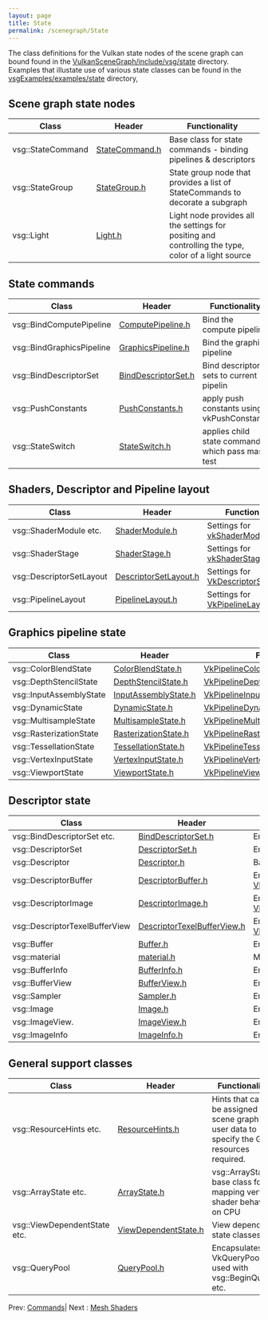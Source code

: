 ```yaml
---
layout: page
title: State
permalink: /scenegraph/State
---
```


The class definitions for the Vulkan state nodes of the scene graph can bound found in the [VulkanSceneGraph/include/vsg/state](https://github.com/vsg-dev/VulkanSceneGraph/blob/master/include/vsg/state/) directory. Examples that illustate use of various state classes can be found in the [vsgExamples/examples/state](https://github.com/vsg-dev/vsgExamples/tree/master/examples/state) directory,

## Scene graph state nodes

| Class | Header | Functionality |
| --- | --- | --- |
| vsg::StateCommand | [StateCommand.h](https://github.com/vsg-dev/VulkanSceneGraph/blob/master/include/vsg/state/) | Base class for state commands - binding pipelines & descriptors |
| vsg::StateGroup | [StateGroup.h](https://github.com/vsg-dev/VulkanSceneGraph/blob/master/include/vsg/nodes/StateGroup.h) | State group node that provides a list of StateCommands to decorate a subgraph |
| vsg::Light | [Light.h](https://github.com/vsg-dev/VulkanSceneGraph/blob/master/include/vsg/nodes/Light.h) | Light node provides all the settings for positing and controlling the type, color of a light source |

## State commands

| Class | Header | Functionality |
| --- | --- | --- |
| vsg::BindComputePipeline | [ComputePipeline.h](https://github.com/vsg-dev/VulkanSceneGraph/blob/master/include/vsg/state/ComputePipeline.h) | Bind the compute pipeline |
| vsg::BindGraphicsPipeline | [GraphicsPipeline.h](https://github.com/vsg-dev/VulkanSceneGraph/blob/master/include/vsg/state/GraphicsPipeline.h) | Bind the graphics pipeline |
| vsg::BindDescriptorSet | [BindDescriptorSet.h](https://github.com/vsg-dev/VulkanSceneGraph/blob/master/include/vsg/state/BindDescriptorSet.h) | Bind descriptors sets to current pipelin |
| vsg::PushConstants | [PushConstants.h](https://github.com/vsg-dev/VulkanSceneGraph/blob/master/include/vsg/state/PushConstants.h) |  apply push constants using vkPushConstants |
| vsg::StateSwitch | [StateSwitch.h](https://github.com/vsg-dev/VulkanSceneGraph/blob/master/include/vsg/state/StateSwitch.h) | applies child state commands which pass mask test |

## Shaders, Descriptor and Pipeline layout

| Class | Header | Functionality |
| --- | --- | --- |
| vsg::ShaderModule etc. | [ShaderModule.h](https://github.com/vsg-dev/VulkanSceneGraph/blob/master/include/vsg/state/ShaderModule.h) | Settings for [vkShaderModule](https://registry.khronos.org/vulkan/specs/1.3-extensions/man/html/VkShaderModuleCreateInfo.html) |
| vsg::ShaderStage | [ShaderStage.h](https://github.com/vsg-dev/VulkanSceneGraph/blob/master/include/vsg/state/ShaderStage.h) | Settings for [vkShaderStage](https://registry.khronos.org/vulkan/specs/1.3-extensions/man/html/VkPipelineShaderStageCreateInfo.html) |
| vsg::DescriptorSetLayout | [DescriptorSetLayout.h](https://github.com/vsg-dev/VulkanSceneGraph/blob/master/include/vsg/state/DescriptorSetLayout.h) | Settings for [VkDescriptorSetLayout](https://registry.khronos.org/vulkan/specs/1.3-extensions/man/html/VkDescriptorSetLayoutCreateInfo.html) |
| vsg::PipelineLayout | [PipelineLayout.h](https://github.com/vsg-dev/VulkanSceneGraph/blob/master/include/vsg/state/PipelineLayout.h) | Settings for [VkPipelineLayout](https://registry.khronos.org/vulkan/specs/1.3-extensions/man/html/VkPipelineLayoutCreateInfo.html) |

## Graphics pipeline state

| Class | Header | Functionality |
| --- | --- | --- |
| vsg::ColorBlendState | [ColorBlendState.h](https://github.com/vsg-dev/VulkanSceneGraph/blob/master/include/vsg/state/ColorBlendState.h) | [VkPipelineColorBlendStateCreateInfo](https://registry.khronos.org/vulkan/specs/1.3-extensions/man/html/VkPipelineColorBlendStateCreateInfo.html) |
| vsg::DepthStencilState | [DepthStencilState.h](https://github.com/vsg-dev/VulkanSceneGraph/blob/master/include/vsg/state/DepthStencilState.h) | [VkPipelineDepthStencilStateCreateInfo](https://registry.khronos.org/vulkan/specs/1.3-extensions/man/html/VkPipelineDepthStencilStateCreateInfo.html)|
| vsg::InputAssemblyState| [InputAssemblyState.h](https://github.com/vsg-dev/VulkanSceneGraph/blob/master/include/vsg/state/InputAssemblyState.h) | [VkPipelineInputAssemblyStateCreateInfo](https://registry.khronos.org/vulkan/specs/1.3-extensions/man/html/VkPipelineInputAssemblyStateCreateInfo.html) |
| vsg::DynamicState | [DynamicState.h](https://github.com/vsg-dev/VulkanSceneGraph/blob/master/include/vsg/state/DynamicState.h) | [VkPipelineDynamicStateCreateInfo](https://registry.khronos.org/vulkan/specs/1.3-extensions/man/html/VkPipelineDynamicStateCreateInfo.html) |
| vsg::MultisampleState | [MultisampleState.h](https://github.com/vsg-dev/VulkanSceneGraph/blob/master/include/vsg/state/MultisampleState.h) | [VkPipelineMultisampleStateCreateInfo](https://registry.khronos.org/vulkan/specs/1.3-extensions/man/html/VkPipelineMultisampleStateCreateInfo.html) |
| vsg::RasterizationState | [RasterizationState.h](https://github.com/vsg-dev/VulkanSceneGraph/blob/master/include/vsg/state/RasterizationState.h) | [VkPipelineRasterizationStateCreateInfo](https://registry.khronos.org/vulkan/specs/1.3-extensions/man/html/VkPipelineRasterizationStateCreateInfo.html) |
| vsg::TessellationState | [TessellationState.h](https://github.com/vsg-dev/VulkanSceneGraph/blob/master/include/vsg/state/TessellationState.h) | [VkPipelineTessellationStateCreateInfo](https://registry.khronos.org/vulkan/specs/1.3-extensions/man/html/VkPipelineTessellationStateCreateInfo.html) |
| vsg::VertexInputState | [VertexInputState.h](https://github.com/vsg-dev/VulkanSceneGraph/blob/master/include/vsg/state/VertexInputState.h) | [VkPipelineVertexInputStateCreateInfo](https://registry.khronos.org/vulkan/specs/1.3-extensions/man/html/VkPipelineVertexInputStateCreateInfo.html) |
| vsg::ViewportState| [ViewportState.h](https://github.com/vsg-dev/VulkanSceneGraph/blob/master/include/vsg/state/ViewportState.h) | [VkPipelineViewportStateCreateInfo](https://registry.khronos.org/vulkan/specs/1.3-extensions/man/html/VkPipelineViewportStateCreateInfo.html) |

## Descriptor state

| Class | Header | Functionality |
| --- | --- | --- |
| vsg::BindDescriptorSet etc. | [BindDescriptorSet.h](https://github.com/vsg-dev/VulkanSceneGraph/blob/master/include/vsg/state/BindDescriptorSet.h) | Encapsulates [vkCmdBindDescriptors](https://registry.khronos.org/vulkan/specs/1.3-extensions/man/html/vkCmdBindDescriptorSets.html) |
| vsg::DescriptorSet | [DescriptorSet.h](https://github.com/vsg-dev/VulkanSceneGraph/blob/master/include/vsg/state/DescriptorSet.h) | Encapsulates [vkDescriptorSet](https://registry.khronos.org/vulkan/specs/1.3-extensions/man/html/VkDescriptorSetAllocateInfo.html)|
| vsg::Descriptor | [Descriptor.h](https://github.com/vsg-dev/VulkanSceneGraph/blob/master/include/vsg/state/Descriptor.h) | Base class for [Descriptors](https://registry.khronos.org/vulkan/specs/1.3-extensions/man/html/VkWriteDescriptorSet.html) |
| vsg::DescriptorBuffer | [DescriptorBuffer.h](https://github.com/vsg-dev/VulkanSceneGraph/blob/master/include/vsg/state/DescriptorBuffer.h) | Encapsulates [VkWriteDescriptorSet.pBufferInfo](https://registry.khronos.org/vulkan/specs/1.3-extensions/man/html/VkWriteDescriptorSet.html) |
| vsg::DescriptorImage | [DescriptorImage.h](https://github.com/vsg-dev/VulkanSceneGraph/blob/master/include/vsg/state/DescriptorImage.h) | Encapsulates [VkWriteDescriptorSet.pImageInfo](https://registry.khronos.org/vulkan/specs/1.3-extensions/man/html/VkWriteDescriptorSet.html) |
| vsg::DescriptorTexelBufferView | [DescriptorTexelBufferView.h](https://github.com/vsg-dev/VulkanSceneGraph/blob/master/include/vsg/state/DescriptorTexelBufferView.h) | Encapsulates [VkWriteDescriptorSet.pTexelBufferViews](https://registry.khronos.org/vulkan/specs/1.3-extensions/man/html/VkWriteDescriptorSet.html) |
| vsg::Buffer | [Buffer.h](https://github.com/vsg-dev/VulkanSceneGraph/blob/master/include/vsg/state/Buffer.h) | Encapsulates [VkBuffer](https://registry.khronos.org/vulkan/specs/1.3-extensions/man/html/VkBufferCreateInfo.html) |
| vsg::material | [material.h](https://github.com/vsg-dev/VulkanSceneGraph/blob/master/include/vsg/state/material.h) | Material vsg::Data types |
| vsg::BufferInfo | [BufferInfo.h](https://github.com/vsg-dev/VulkanSceneGraph/blob/master/include/vsg/state/BufferInfo.h) | Encapsulates [VkDescriptorBufferInfo](https://registry.khronos.org/vulkan/specs/1.3-extensions/man/html/VkDescriptorBufferInfo.html) |
| vsg::BufferView | [BufferView.h](https://github.com/vsg-dev/VulkanSceneGraph/blob/master/include/vsg/state/BufferView.h) | Encapsulates [VkBufferView](https://registry.khronos.org/vulkan/specs/1.3-extensions/man/html/VkBufferViewCreateInfo.html) |
| vsg::Sampler | [Sampler.h](https://github.com/vsg-dev/VulkanSceneGraph/blob/master/include/vsg/state/Sampler.h) | Encapsulates [VkSampler](https://registry.khronos.org/vulkan/specs/1.3-extensions/man/html/VkSamplerCreateInfo.html) |
| vsg::Image | [Image.h](https://github.com/vsg-dev/VulkanSceneGraph/blob/master/include/vsg/state/Image.h) | Encpasulation of [vkImage](https://registry.khronos.org/vulkan/specs/1.3-extensions/man/html/VkImageCreateInfo.html) |
| vsg::ImageView.| [ImageView.h](https://github.com/vsg-dev/VulkanSceneGraph/blob/master/include/vsg/state/ImageView.h) | Encpasulation of [vkImageView](https://registry.khronos.org/vulkan/specs/1.3-extensions/man/html/VkImageViewCreateInfo.html) |
| vsg::ImageInfo | [ImageInfo.h](https://github.com/vsg-dev/VulkanSceneGraph/blob/master/include/vsg/state/ImageInfo.h) | Encapsulates [VkDescriptorImageInfo](https://registry.khronos.org/vulkan/specs/1.3-extensions/man/html/VkDescriptorImageInfo.html) |

## General support classes

| Class | Header | Functionality |
| --- | --- | --- |
| vsg::ResourceHints etc. | [ResourceHints.h](https://github.com/vsg-dev/VulkanSceneGraph/blob/master/include/vsg/state/ResourceHints.h) | Hints that can be assigned to a scene graph as user data to specify the GPU resources required. |
| vsg::ArrayState etc. | [ArrayState.h](https://github.com/vsg-dev/VulkanSceneGraph/blob/master/include/vsg/state/ArrayState.h) | vsg::ArrayState base class for mapping vertex shader behavior on CPU |
| vsg::ViewDependentState etc. | [ViewDependentState.h](https://github.com/vsg-dev/VulkanSceneGraph/blob/master/include/vsg/state/ViewDependentState.h) | View dependent state classes |
| vsg::QueryPool | [QueryPool.h](https://github.com/vsg-dev/VulkanSceneGraph/blob/master/include/vsg/state/QueryPool.h) | Encapsulates VkQueryPool, used with vsg::BeginQuery etc. |

Prev: [Commands](Commands.md)| Next : [Mesh Shaders](MeshShaders.md)

